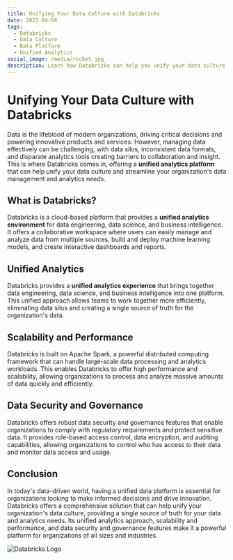 ```yaml
---
title: Unifying Your Data Culture with Databricks
date: 2023-04-08
tags:
  - Databricks
  - Data Culture
  - Data Platform
  - Unified Analytics
social_image: /media/rocket.jpg
description: Learn how Databricks can help you unify your data culture.
---
```


# Unifying Your Data Culture with Databricks

Data is the lifeblood of modern organizations, driving critical decisions and powering innovative products and services. However, managing data effectively can be challenging, with data silos, inconsistent data formats, and disparate analytics tools creating barriers to collaboration and insight. This is where Databricks comes in, offering a **unified analytics platform** that can help unify your data culture and streamline your organization's data management and analytics needs.

## What is Databricks?

Databricks is a cloud-based platform that provides a **unified analytics environment** for data engineering, data science, and business intelligence. It offers a collaborative workspace where users can easily manage and analyze data from multiple sources, build and deploy machine learning models, and create interactive dashboards and reports.

## Unified Analytics

Databricks provides a **unified analytics experience** that brings together data engineering, data science, and business intelligence into one platform. This unified approach allows teams to work together more efficiently, eliminating data silos and creating a single source of truth for the organization's data.

## Scalability and Performance

Databricks is built on Apache Spark, a powerful distributed computing framework that can handle large-scale data processing and analytics workloads. This enables Databricks to offer high performance and scalability, allowing organizations to process and analyze massive amounts of data quickly and efficiently.

## Data Security and Governance

Databricks offers robust data security and governance features that enable organizations to comply with regulatory requirements and protect sensitive data. It provides role-based access control, data encryption, and auditing capabilities, allowing organizations to control who has access to their data and monitor data access and usage.

## Conclusion

In today's data-driven world, having a unified data platform is essential for organizations looking to make informed decisions and drive innovation. Databricks offers a comprehensive solution that can help unify your organization's data culture, providing a single source of truth for your data and analytics needs. Its unified analytics approach, scalability and performance, and data security and governance features make it a powerful platform for organizations of all sizes and industries.

![Databricks Logo](https://upload.wikimedia.org/wikipedia/commons/6/63/Databricks_Logo.png)




